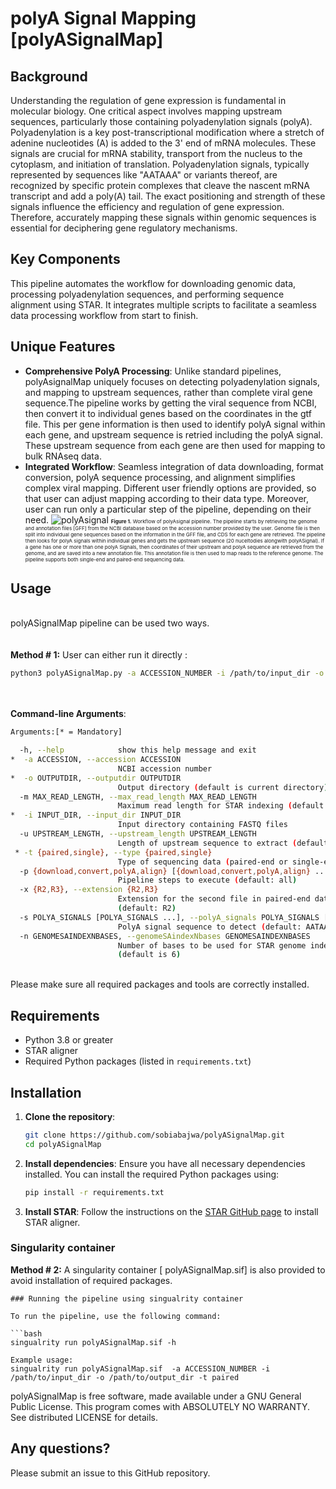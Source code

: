 # polyA Signal Mapping [polyASignalMap]

## Background
Understanding the regulation of gene expression is fundamental in molecular biology. One critical aspect involves mapping upstream sequences, particularly those containing polyadenylation signals (polyA). Polyadenylation is a key post-transcriptional modification where a stretch of adenine nucleotides (A) is added to the 3' end of mRNA molecules. These signals are crucial for mRNA stability, transport from the nucleus to the cytoplasm, and initiation of translation.
Polyadenylation signals, typically represented by sequences like "AATAAA" or variants thereof, are recognized by specific protein complexes that cleave the nascent mRNA transcript and add a poly(A) tail. The exact positioning and strength of these signals influence the efficiency and regulation of gene expression. Therefore, accurately mapping these signals within genomic sequences is essential for deciphering gene regulatory mechanisms.

## Key Components
This pipeline automates the workflow for downloading genomic data, processing polyadenylation sequences, and performing sequence alignment using STAR. It integrates multiple scripts to facilitate a seamless data processing workflow from start to finish.

## Unique Features

- **Comprehensive PolyA Processing**: Unlike standard pipelines, polyAsignalMap uniquely focuses on detecting polyadenylation signals, and mapping to upstream sequences, rather than complete viral gene sequence.The pipeline works by getting the viral sequence from NCBI, then convert it to individual genes based on the coordinates in the gtf file. This per gene information is then used to identify polyA signal within each gene, and upstream sequence is retried including the polyA signal. These upstream sequence from each gene are then used for mapping to bulk RNAseq data.
- **Integrated Workflow**: Seamless integration of data downloading, format conversion, polyA sequence processing, and alignment simplifies complex viral mapping. Different user friendly options are provided, so that user can adjust mapping according to their data type. Moreover, user can run only a particular step of the pipeline, depending on their need.
![polyAsignal](https://github.com/sobiabajwa/polyASignalMap/assets/74347135/721318bd-8e62-4743-b089-ea722d8a606c)
<span style="font-size: 8px;">**Figure 1.** Workflow of polyAsignal pipeline. The pipeline starts by retrieving the genome and annotation files [GFF] from the NCBI database based on the accession number provided by the user. Genome file is then split into individual gene sequences based on the information in the GFF file, and CDS for each gene are retrieved. The pipeline then looks for polyA signals within individual genes and gets the upstream sequence (20 nuceltodies alongwith polyASignal). If a gene has one or more than one polyA Signals, then coordinates of their upstream and polyA sequence are retrieved from the genome, and are saved into a new annotation file. This annotation file is then used to map reads to the reference genome. The pipeline supports both single-end and paired-end sequencing data.</span>
## Usage
<br>polyASignalMap pipeline can be used two ways.</br> 
<br></br>
**Method # 1:** User can either run it directly :
```bash
python3 polyASignalMap.py -a ACCESSION_NUMBER -i /path/to/input_dir -o /path/to/output_dir -t paired
```
<br></br>
**Command-line Arguments**:
```bash
Arguments:[* = Mandatory]

  -h, --help            show this help message and exit
*  -a ACCESSION, --accession ACCESSION
                        NCBI accession number
*  -o OUTPUTDIR, --outputdir OUTPUTDIR
                        Output directory (default is current directory)
  -m MAX_READ_LENGTH, --max_read_length MAX_READ_LENGTH
                        Maximum read length for STAR indexing (default is 100)
*  -i INPUT_DIR, --input_dir INPUT_DIR
                        Input directory containing FASTQ files
  -u UPSTREAM_LENGTH, --upstream_length UPSTREAM_LENGTH
                        Length of upstream sequence to extract (default is 20)
 * -t {paired,single}, --type {paired,single}
                        Type of sequencing data (paired-end or single-end)
  -p {download,convert,polyA,align} [{download,convert,polyA,align} ...], --pipeline_steps {download,convert,polyA,align} [{download,convert,polyA,align} ...]
                        Pipeline steps to execute (default: all)
  -x {R2,R3}, --extension {R2,R3}
                        Extension for the second file in paired-end data
                        (default: R2)
  -s POLYA_SIGNALS [POLYA_SIGNALS ...], --polyA_signals POLYA_SIGNALS [POLYA_SIGNALS ...]
                        PolyA signal sequence to detect (default: AATAAA)
  -n GENOMESAINDEXNBASES, --genomeSAindexNbases GENOMESAINDEXNBASES
                        Number of bases to be used for STAR genome indexing
                        (default is 6)
```
<br>Please make sure all required packages and tools are correctly installed.</br>
## Requirements

- Python 3.8 or greater
- STAR aligner
- Required Python packages (listed in `requirements.txt`)

## Installation

1. **Clone the repository**:
    ```bash
    git clone https://github.com/sobiabajwa/polyASignalMap.git
    cd polyASignalMap
    ```

2. **Install dependencies**:
    Ensure you have all necessary dependencies installed. You can install the required Python packages using:
    ```bash
    pip install -r requirements.txt
    ```

3. **Install STAR**:
    Follow the instructions on the [STAR GitHub page](https://github.com/alexdobin/STAR) to install STAR aligner.

### Singularity container

**Method # 2:** A singularity container [ polyASignalMap.sif] is also provided to avoid installation of required packages. 



```
### Running the pipeline using singualrity container

To run the pipeline, use the following command:

```bash
singualrity run polyASignalMap.sif -h

Example usage:
singualrity run polyASignalMap.sif  -a ACCESSION_NUMBER -i /path/to/input_dir -o /path/to/output_dir -t paired
```
polyASignalMap is free software, made available under a GNU General Public License. This program comes with ABSOLUTELY NO WARRANTY. See distributed LICENSE for details.

## Any questions?
Please submit an issue to this GitHub repository.
